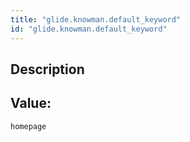 ```yaml
---
title: "glide.knowman.default_keyword"
id: "glide.knowman.default_keyword"
---
```

## Description



## Value: 
```
homepage
```
